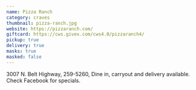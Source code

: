 ```yaml
---
name: Pizza Ranch
category: craves
thumbnail: pizza-ranch.jpg
website: https://pizzaranch.com/
giftcard: https://cws.givex.com/cws4.0/pizzaranch4/
pickup: true
delivery: true
masks: true
masked: false
---
```

3007 N. Belt Highway, 259-5260, Dine in, carryout and delivery available. Check Facebook for specials.